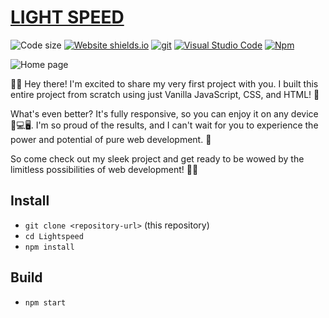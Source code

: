 # [LIGHT SPEED](https://lightspeedapp.netlify.app/)

![Code size](https://img.shields.io/github/languages/code-size/badges/shields.svg) [![Website shields.io](https://img.shields.io/website-up-down-green-red/http/shields.io.svg)](http://shields.io/) [![git](https://img.shields.io/badge/--F05032?logo=git&logoColor=ffffff)](http://git-scm.com/) [![Visual Studio Code](https://img.shields.io/badge/--007ACC?logo=visual%20studio%20code&logoColor=ffffff)](https://code.visualstudio.com/) [![Npm](https://badgen.net/badge/icon/npm?icon=npm&label)](https://https://npmjs.com/)

![Home page](https://imgur.com/iVn65YH.png)

👋🏻 Hey there! I'm excited to share my very first project with you. I built this entire project from scratch using just Vanilla JavaScript, CSS, and HTML! 🤯

What's even better? It's fully responsive, so you can enjoy it on any device 📱💻🖥️. I'm so proud of the results, and I can't wait for you to experience the power and potential of pure web development. 🚀

So come check out my sleek project and get ready to be wowed by the limitless possibilities of web development! 💪🏻

## Install

- `git clone <repository-url>` (this repository)
- `cd Lightspeed`
- `npm install`

## Build

- `npm start`

